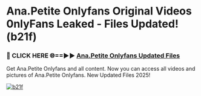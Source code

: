 # Ana.Petite Onlyfans Original Videos 0nlyFans Leaked - Files Updated! (b21f)

<h3>🔴 CLICK HERE 🌐==►► <a href="https://tinyurl.com/ehrbuxhb" rel="nofollow">Ana.Petite Onlyfans Updated Files</a></h3>

Get Ana.Petite Onlyfans and all content. Now you can access all videos and pictures of Ana.Petite Onlyfans. New Updated Files 2025!

[![b21f](https://i.imgur.com/lVYEuWS.gif)](https://tinyurl.com/ehrbuxhb)
